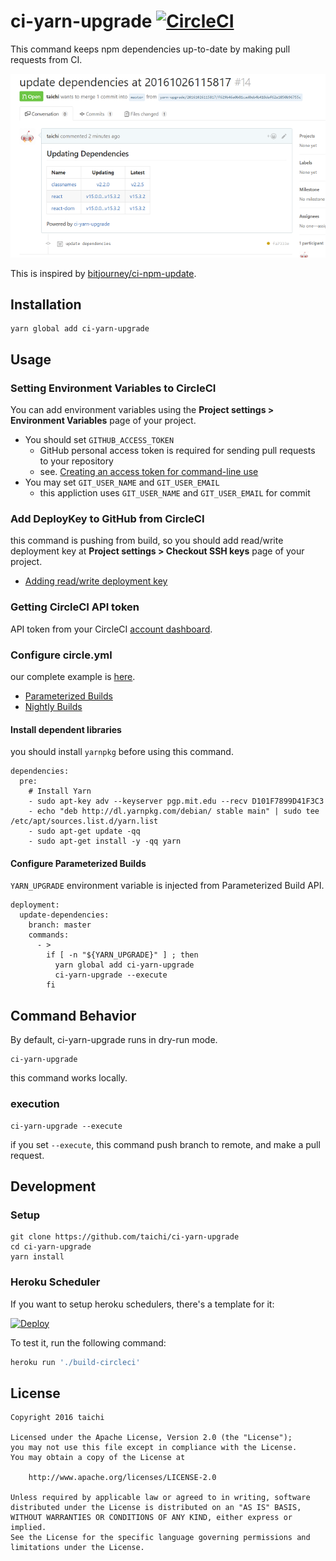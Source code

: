 # ci-yarn-upgrade [![CircleCI](https://circleci.com/gh/taichi/ci-yarn-upgrade.svg?style=svg)](https://circleci.com/gh/taichi/ci-yarn-upgrade)

This command keeps npm dependencies up-to-date by making pull requests from CI.

![ci-yarn-upgrade](docs/ci-yarn-upgrade.png)

This is inspired by [bitjourney/ci-npm-update](https://github.com/bitjourney/ci-npm-update).

## Installation

    yarn global add ci-yarn-upgrade

## Usage

### Setting Environment Variables to CircleCI

You can add environment variables using the **Project settings > Environment Variables** page of your project.

* You should set `GITHUB_ACCESS_TOKEN`
  * GitHub personal access token is required for sending pull requests to your repository
  * see. [Creating an access token for command-line use](https://help.github.com/articles/creating-an-access-token-for-command-line-use/)
* You may set `GIT_USER_NAME` and `GIT_USER_EMAIL`
  * this appliction uses `GIT_USER_NAME` and `GIT_USER_EMAIL` for commit

### Add DeployKey to GitHub from CircleCI

this command is pushing from build, so you should add read/write deployment key at **Project settings > Checkout SSH keys** page of your project.

* [Adding read/write deployment key](https://circleci.com/docs/adding-read-write-deployment-key/)

### Getting CircleCI API token

API token from your CircleCI [account dashboard](https://circleci.com/account/api).

### Configure circle.yml

our complete example is [here](https://github.com/taichi/ci-yarn-upgrade/blob/master/circle.yml).

* [Parameterized Builds](https://circleci.com/docs/parameterized-builds/)
* [Nightly Builds](https://circleci.com/docs/nightly-builds/)

#### Install dependent libraries

you should install `yarnpkg` before using this command.

    dependencies:
      pre:
        # Install Yarn
        - sudo apt-key adv --keyserver pgp.mit.edu --recv D101F7899D41F3C3
        - echo "deb http://dl.yarnpkg.com/debian/ stable main" | sudo tee /etc/apt/sources.list.d/yarn.list
        - sudo apt-get update -qq
        - sudo apt-get install -y -qq yarn


#### Configure Parameterized Builds

`YARN_UPGRADE` environment variable is injected from Parameterized Build API.

    deployment:
      update-dependencies:
        branch: master
        commands:
          - >
            if [ -n "${YARN_UPGRADE}" ] ; then
              yarn global add ci-yarn-upgrade
              ci-yarn-upgrade --execute
            fi

## Command Behavior

By default, ci-yarn-upgrade runs in dry-run mode.

    ci-yarn-upgrade

this command works locally.

### execution

    ci-yarn-upgrade --execute

if you set `--execute`, this command push branch to remote, and make a pull request.

## Development

### Setup

    git clone https://github.com/taichi/ci-yarn-upgrade
    cd ci-yarn-upgrade
    yarn install

### Heroku Scheduler

If you want to setup heroku schedulers, there's a template for it:

[![Deploy](https://www.herokucdn.com/deploy/button.svg)](https://heroku.com/deploy?template=https://github.com/taichi/ci-yarn-upgrade)

To test it, run the following command:

```sh
heroku run './build-circleci'
```

## License

```
Copyright 2016 taichi

Licensed under the Apache License, Version 2.0 (the "License");
you may not use this file except in compliance with the License.
You may obtain a copy of the License at

    http://www.apache.org/licenses/LICENSE-2.0

Unless required by applicable law or agreed to in writing, software
distributed under the License is distributed on an "AS IS" BASIS,
WITHOUT WARRANTIES OR CONDITIONS OF ANY KIND, either express or implied.
See the License for the specific language governing permissions and
limitations under the License.
```

